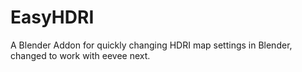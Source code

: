 # EasyHDRI
A Blender Addon for quickly changing HDRI map settings in Blender, changed to work with eevee next.
